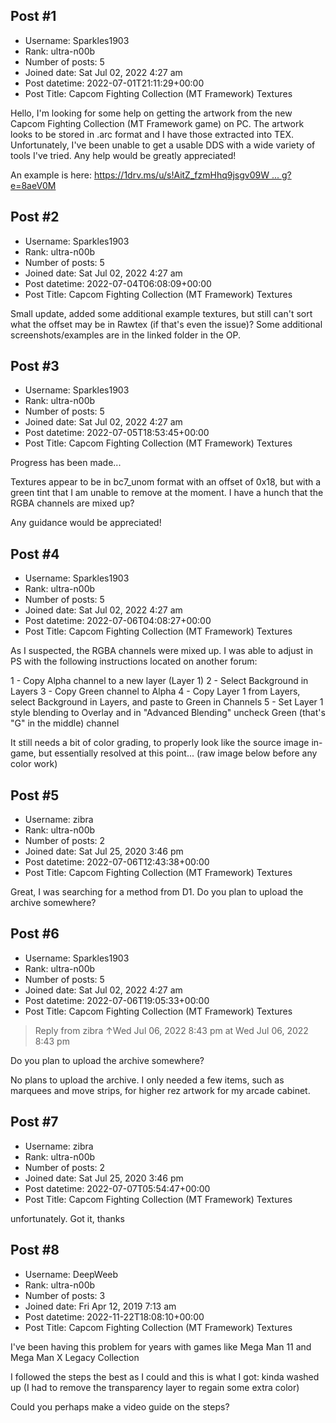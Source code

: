 ## Post #1
- Username: Sparkles1903
- Rank: ultra-n00b
- Number of posts: 5
- Joined date: Sat Jul 02, 2022 4:27 am
- Post datetime: 2022-07-01T21:11:29+00:00
- Post Title: Capcom Fighting Collection (MT Framework) Textures

Hello, I'm looking for some help on getting the artwork from the new Capcom Fighting Collection (MT Framework game) on PC. The artwork looks to be stored in .arc format and I have those extracted into TEX. Unfortunately, I've been unable to get a usable DDS with a wide variety of tools I've tried. Any help would be greatly appreciated! 

An example is here: [https://1drv.ms/u/s!AitZ_fzmHhq9jsgv09W ... g?e=8aeV0M](https://1drv.ms/u/s!AitZ_fzmHhq9jsgv09WTlNGbIJTIpg?e=8aeV0M)
## Post #2
- Username: Sparkles1903
- Rank: ultra-n00b
- Number of posts: 5
- Joined date: Sat Jul 02, 2022 4:27 am
- Post datetime: 2022-07-04T06:08:09+00:00
- Post Title: Capcom Fighting Collection (MT Framework) Textures

Small update, added some additional example textures, but still can't sort what the offset may be in Rawtex (if that's even the issue)? Some additional screenshots/examples are in the linked folder in the OP.
## Post #3
- Username: Sparkles1903
- Rank: ultra-n00b
- Number of posts: 5
- Joined date: Sat Jul 02, 2022 4:27 am
- Post datetime: 2022-07-05T18:53:45+00:00
- Post Title: Capcom Fighting Collection (MT Framework) Textures

Progress has been made...

Textures appear to be in bc7_unom format with an offset of 0x18, but with a green tint that I am unable to remove at the moment. I have a hunch that the RGBA channels are mixed up?

Any guidance would be appreciated!
## Post #4
- Username: Sparkles1903
- Rank: ultra-n00b
- Number of posts: 5
- Joined date: Sat Jul 02, 2022 4:27 am
- Post datetime: 2022-07-06T04:08:27+00:00
- Post Title: Capcom Fighting Collection (MT Framework) Textures

As I suspected, the RGBA channels were mixed up. I was able to adjust in PS with the following instructions located on another forum:

1 - Copy Alpha channel to a new layer (Layer 1)
2 - Select Background in Layers
3 - Copy Green channel to Alpha
4 - Copy Layer 1 from Layers, select Background in Layers, and paste to Green in Channels
5 - Set Layer 1 style blending to Overlay and in "Advanced Blending" uncheck Green (that's "G" in the middle) channel

It still needs a bit of color grading, to properly look like the source image in-game, but essentially resolved at this point... 
(raw image below before any color work)
## Post #5
- Username: zibra
- Rank: ultra-n00b
- Number of posts: 2
- Joined date: Sat Jul 25, 2020 3:46 pm
- Post datetime: 2022-07-06T12:43:38+00:00
- Post Title: Capcom Fighting Collection (MT Framework) Textures

Great, I was searching for a method from D1.
Do you plan to upload the archive somewhere?
## Post #6
- Username: Sparkles1903
- Rank: ultra-n00b
- Number of posts: 5
- Joined date: Sat Jul 02, 2022 4:27 am
- Post datetime: 2022-07-06T19:05:33+00:00
- Post Title: Capcom Fighting Collection (MT Framework) Textures

> Reply from zibra ↑Wed Jul 06, 2022 8:43 pm at Wed Jul 06, 2022 8:43 pm
>
> 
Do you plan to upload the archive somewhere?

No plans to upload the archive. I only needed a few items, such as marquees and move strips, for higher rez artwork for my arcade cabinet.
## Post #7
- Username: zibra
- Rank: ultra-n00b
- Number of posts: 2
- Joined date: Sat Jul 25, 2020 3:46 pm
- Post datetime: 2022-07-07T05:54:47+00:00
- Post Title: Capcom Fighting Collection (MT Framework) Textures

unfortunately. 
Got it, thanks
## Post #8
- Username: DeepWeeb
- Rank: ultra-n00b
- Number of posts: 3
- Joined date: Fri Apr 12, 2019 7:13 am
- Post datetime: 2022-11-22T18:08:10+00:00
- Post Title: Capcom Fighting Collection (MT Framework) Textures

I've been having this problem for years with games like Mega Man 11 and Mega Man X Legacy Collection

I followed the steps the best as I could and this is what I got: kinda washed up   (I had to remove the transparency layer to regain some extra color)








Could you perhaps make a video guide on the steps?
